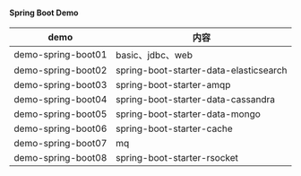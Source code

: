 #### Spring Boot Demo

 demo               | 内容                                     
--------------------|----------------------------------------
 demo-spring-boot01 | basic、jdbc、web                         
 demo-spring-boot02 | spring-boot-starter-data-elasticsearch 
 demo-spring-boot03 | spring-boot-starter-amqp               
 demo-spring-boot04 | spring-boot-starter-data-cassandra     
 demo-spring-boot05 | spring-boot-starter-data-mongo         
 demo-spring-boot06 | spring-boot-starter-cache              
 demo-spring-boot07 | mq                                     
 demo-spring-boot08 | spring-boot-starter-rsocket            
